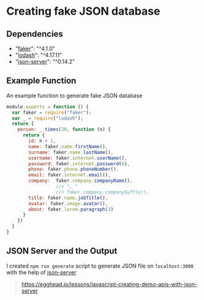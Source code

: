 # Creating fake JSON database 

## Dependencies

- "[faker](https://github.com/marak/Faker.js/)": "^4.1.0" 
- "[lodash](https://github.com/lodash/lodash)": "^4.17.11" 
- "[json-server](https://github.com/typicode/json-server)": "^0.14.2"

## Example Function

An example function to generate fake JSON database

```javascript
module.exports = function () {
  var faker = require("faker");
  var _ = require("lodash");
  return {
    person: _.times(20, function (n) {
      return {
        id: n + 1,
        name: faker.name.firstName(),
        surname: faker.name.lastName(),
        username: faker.internet.userName(),
        password: faker.internet.password(6),
        phone: faker.phone.phoneNumber(),
        email: faker.internet.email(),
        company:  faker.company.companyName(),
                  //+ ", " 
                  //+ faker.company.companySuffix(),
        title: faker.name.jobTitle(),
        avatar: faker.image.avatar(),
        about: faker.lorem.paragraph(3)
      }
    })
  }
}
```

## JSON Server and the Output

I created `npm run generate` script to generate JSON file on `localhost:3000` with the help of [json-server](https://pages.github.com/)

> https://egghead.io/lessons/javascript-creating-demo-apis-with-json-server